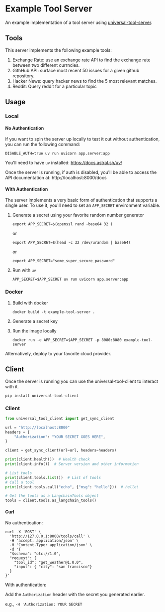 # Example Tool Server

An example implementation of a tool server using [universal-tool-server](https://github.com/langchain-ai/universal-tool-server).

## Tools

This server implements the following example tools:

1. Exchange Rate: use an exchange rate API to find the exchange rate between two different currncies.
2. GithHub API: surface most recent 50 issues for a given github repository.
3. Hacker News: query hacker news to find the 5 most relevant matches.
4. Reddit: Query reddit for a particular topic

## Usage

### Local

#### No Authentication

If you want to spin the server up locally to test it out without authentication, you can run the following command:

```shell
DISABLE_AUTH=true uv run uvicorn app.server:app 
```

You'll need to have `uv` installed: https://docs.astral.sh/uv/

Once the server is running, if auth is disabled, you'll be able to access the API documentation at: http://localhost:8000/docs

#### With Authentication

The server implements a very basic form of authentication that supports a single user. To use it, you'll need to set an `APP_SECRET` environment variable.


1. Generate a secret using your favorite random number generator

   ```shell
   export APP_SECRET=$(openssl rand -base64 32 )
   ```

   or

   ```shell
   export APP_SECRET=$(head -c 32 /dev/urandom | base64)
   ```

   or

   ```shell
   export APP_SECRET="some_super_secure_password"
   ```

2. Run with `uv`
 
   ```shell
   APP_SECRET=$APP_SECRET uv run uvicorn app.server:app 
   ````

### Docker

1. Build with docker
 
    ```shell
    docker build -t example-tool-server .
    ```
2. Generate a secret key
3. Run the image locally
    ```shell
    docker run -e APP_SECRET=$APP_SECRET -p 8080:8080 example-tool-server
    ```

Alternatively, deploy to your favorite cloud provider.


## Client

Once the server is running you can use the universal-tool-client to interact with it. 

```shell
pip install universal-tool-client
```

### Client

```python
from universal_tool_client import get_sync_client

url = "http://localhost:8000"
headers = {
    "Authorization": "YOUR SECRET GOES HERE",
}

client = get_sync_client(url=url, headers=headers)

print(client.health())  # Health check
print(client.info())  # Server version and other information

# List tools
print(client.tools.list())  # List of tools
# Call a tool
print(client.tools.call("echo", {"msg": "hello"}))  # hello!

# Get the tools as a LangchainTools object
tools = client.tools.as_langchain_tools()
```

#### Curl

No authentication:

```shell
curl -X 'POST' \
  'http://127.0.0.1:8000/tools/call' \
  -H 'accept: application/json' \
  -H 'Content-Type: application/json' \
  -d '{
  "$schema": "otc://1.0",
  "request": {
    "tool_id": "get_weather@1.0.0",
    "input": { "city": "san francisco"}
  }
}'
```

With authentication:

Add the `Authorization` header with the secret you generated earlier.

e.g., `-H 'Authorization: YOUR SECRET`